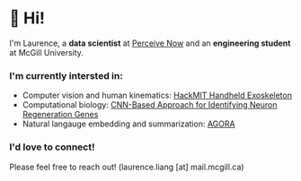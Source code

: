 # 👋 Hi!

I'm Laurence, a **data scientist** at [Perceive Now](https://www.perceivenow.ai) and an **engineering student** at McGill University. 


### I'm currently intersted in:

* Computer vision and human kinematics: [HackMIT Handheld Exoskeleton](https://github.com/TheFloatingString/copy-cast)
* Computational biology: [CNN-Based Approach for Identifying Neuron Regeneration Genes](https://github.com/TheFloatingString/Adage)
* Natural langauge embedding and summarization: [AGORA](https://github.com/TheFloatingString/AGORA)

### I'd love to connect! 

Please feel free to reach out! (laurence.liang [at] mail.mcgill.ca)
